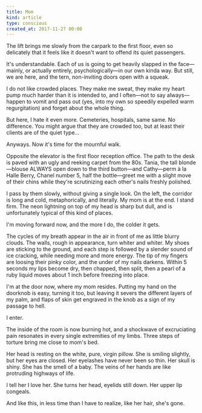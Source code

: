 ```yaml
---
title: Mom
kind: article
type: conscious
created_at: 2017-11-27 00:00
---
```


The lift brings me slowly from the carpark to the first floor, even so delicately that it feels like it doesn't want to offend its quiet passengers.

It's understandable. Each of us is going to get heavily slapped in the face—mainly, or actually entirely, psychologically—in our own kinda way. But still, we are here, and the tern, non-inviting doors open with a squeak.

I do not like crowded places. They make me sweat, they make my heart pump much harder than it is intended to, and I often—not to say always—happen to vomit and pass out (yes, into my own so speedily expelled warm regurgitation) and forget about the whole thing.

But here, I hate it even more. Cemeteries, hospitals, same same. No difference. You might argue that they are crowded too, but at least their clients are of the quiet type...

Anyways. Now it's time for the mournful walk.

Opposite the elevator is the first floor reception office. The path to the desk is paved with an ugly and reeking carpet from the 80s. Tania, the tall blonde—blouse ALWAYS open down to the third button—and Cathy—perm à la Halle Berry, Chanel number 5, half the bottle—greet me with a slight move of their chins while they're scrutinizing each other's nails freshly polished.

I pass by them slowly, without giving a single look. On the left, the corridor is long and cold, metaphorically, and literally. My mom is at the end. I stand firm. The neon lightning on top of my head is sharp but dull, and is unfortunately typical of this kind of places.

I'm moving forward now, and the more I do, the colder it gets.

The cycles of my breath appear in the air in front of me as little blurry clouds. The walls, rough in appearance, turn whiter and whiter. My shoes are sticking to the ground, and each step is followed by a slender sound of ice cracking, while needing more and more energy. The tip of my fingers are loosing their pinky color, and the under of my nails darkens. Within 5 seconds my lips become dry, then chapped, then split, then a pearl of a ruby liquid moves about 1 inch before freezing into place.

I'm at the door now, where my mom resides. Putting my hand on the doorknob is easy, turning it too, but leaving it severs the different layers of my palm, and flaps of skin get engraved in the knob as a sign of my passage to hell.

I enter.

The inside of the room is now burning hot, and a shockwave of excruciating pain resonates in every single extremities of my limbs. Three steps of torture bring me close to mom's bed.

Her head is resting on the white, pure, virgin pillow. She is smiling slightly, but her eyes are closed. Her eyelashes have never been so thin. Her skull is shiny. She has the smell of a baby. The veins of her hands are like protruding highways of life.

I tell her I love her. She turns her head, eyelids still down. Her upper lip congeals.

And like this, in less time than I have to realize, like her hair, she's gone.
